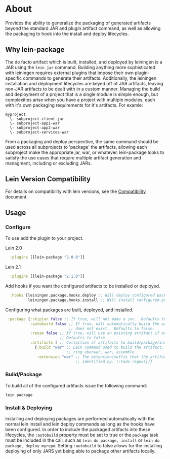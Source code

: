 # About

Provides the ability to generalize the packaging of generated artifacts beyond the standard JAR and plugin artifact command, as well as allowing the packaging to hook into the install and deploy lifecycles.

## Why lein-package

The de facto artifact which is built, installed, and deployed by leiningen is a JAR using the ``lein jar`` command.  Building anything more sophisticated with leiningen requires external plugins that impose their own plugin-specific commands to generate their artifacts.  Additionally, the leiningen installation and deployment lifecycles are keyed off of JAR artifacts, leaving non-JAR artifacts to be dealt with in a custom manner.  Managing the build and deployment of a project that is a single module is simple enough, but complexities arise when you have a project with multiple modules, each with it's own packaging requirements for it's artifacts.  For examle:

```
myproject
  \- subproject-client-jar
  \- subproject-app1-war
  \- subproject-app2-war
  \- subproject-services-war
```

From a packaging and deploy perspective, the same command should be used across all subprojects to 'package' the artifacts, allowing each subproject make the appropriate jar, war, or whatever.  lein-package looks to satisfy the use cases that require multiple artifact generation and managment, including or excluding JARs.

## Lein Version Compatibility
For details on compatibility with lein versions, see the [Compatibility](/COMPATIBILITY.md/) document. 

## Usage

### Configure
To use add the plugin to your project.

Lein 2.0
```clojure
  :plugins [[lein-package "2.0.0"]]
```

Lein 2.1
```clojure
  :plugins [[lein-package "2.1.0"]]
```

Add hooks if you want the configured artifacts to be installed or deployed.

```clojure
  :hooks [leiningen.package.hooks.deploy ;; Will deploy configured packages to remote repos when lein deploy is issued
          leiningen.package.hooks.install ;; Will install configured packages to local repo when lein install is issued.]
```

Configuring what packages are built, deployed, and installed.

```clojure
 :package {:skipjar false ;; If true, will not make a jar.  Defaults to false.
           :autobuild false ;; If true, will automatically build the artifact if it 
                            ;; does not exist.  Defaults to false.
           :reuse false ;; If true, will use an existing artifact if available.  
                        ;; Defaults to false.
           :artifacts [ ;; Collection of artifacts to build/package/install/deploy
             {:build "war" ;; Lein command used to build the artifact. e.g ring war, 
                           ;; ring uberwar, war, assemble
              :extension "war" ;; The extension/suffix that the artifact file can be 
                               ;; identified by. (:todo regex)}]}
```
 
### Build/Package
To build all of the configured artifacts issue the following command:

```
lein package
```

### Install & Deploying
Installing and deploying packages are performed automatically with the normal lein install and lein deploy commands as long as the hooks have been configured.  In order to include the packaged artifacts into these lifecycles, the ``:autobuild`` property must be set to true or the ``package`` task must be included in the call, such as ``lein do package, install`` or ``lein do package, deploy myrepo``.  Setting ``:autobuild`` to false allows for the installing deploying of only JARS yet being able to package other artifacts locally.
